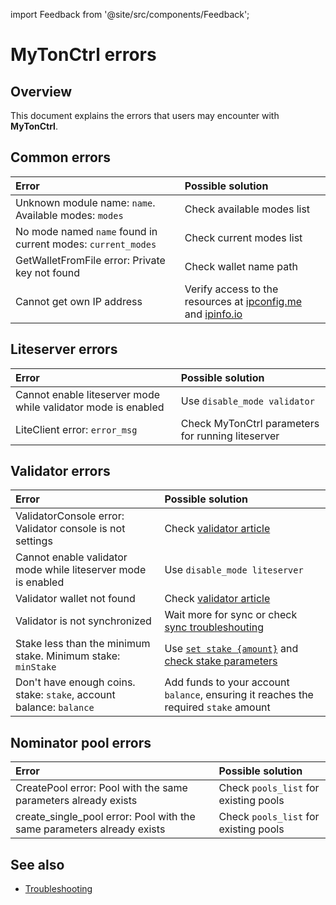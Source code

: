 import Feedback from '@site/src/components/Feedback';

# MyTonCtrl errors

## Overview

This document explains the errors that users may encounter with **MyTonCtrl**.

## Common errors

| Error                                                                                                 | Possible solution                                                                                                                             |
| :---------------------------------------------------------------------------------------------------- | :-------------------------------------------------------------------------------------------------------------------------------------------- |
| Unknown module name: `name`. Available modes: `modes` | Check available modes list                                                                                                                    |
| No mode named `name` found in current modes: `current_modes`                          | Check current modes list                                                                                                                      |
| GetWalletFromFile error: Private key not found                                        | Check wallet name path                                                                                                                        |
| Cannot get own IP address                                                                             | Verify access to the resources at [ipconfig.me](https://ifconfig.me/ip) and [ipinfo.io](https://ipinfo.io/ip) |

## Liteserver errors

| Error                                                         | Possible solution                                 |
| :------------------------------------------------------------ | :------------------------------------------------ |
| Cannot enable liteserver mode while validator mode is enabled | Use `disable_mode validator`                      |
| LiteClient error: `error_msg`                 | Check MyTonCtrl parameters for running liteserver |

## Validator errors

| Error                                                                                                               | Possible solution                                                                                                                                                                                     |
| :------------------------------------------------------------------------------------------------------------------ | :---------------------------------------------------------------------------------------------------------------------------------------------------------------------------------------------------- |
| ValidatorConsole error: Validator console is not settings                                           | Check [validator article](/v3/guidelines/nodes/nodes-troubleshooting#validator-console-is-not-settings)                                                                                               |
| Cannot enable validator mode while liteserver mode is enabled                                                       | Use `disable_mode liteserver`                                                                                                                                                                         |
| Validator wallet not found                                                                                          | Check [validator article](/v3/guidelines/nodes/running-nodes/validator-node#view-the-list-of-wallets)                                                                                                 |
| Validator is not synchronized                                                                                       | Wait more for sync or check [sync troubleshouting](/v3/guidelines/nodes/nodes-troubleshooting#about-no-progress-in-node-synchronization-within-3-hours)                                               |
| Stake less than the minimum stake. Minimum stake: `minStake`                        | Use [`set stake {amount}`](/v3/guidelines/nodes/running-nodes/validator-node#your-validator-is-now-ready) and [check stake parameters](/v3/documentation/network/configs/blockchain-configs#param-17) |
| Don't have enough coins. stake: `stake`, account balance: `balance` | Add funds to your account `balance`, ensuring it reaches the required `stake` amount                                                                                                                  |

## Nominator pool errors

| Error                                                                                                                            | Possible solution                     |
| :------------------------------------------------------------------------------------------------------------------------------- | :------------------------------------ |
| CreatePool error: Pool with the same parameters already exists                                                   | Check `pools_list` for existing pools |
| create_single_pool error: Pool with the same parameters already exists | Check `pools_list` for existing pools |

## See also

- [Troubleshooting](/v3/guidelines/nodes/nodes-troubleshooting)
  <Feedback />

